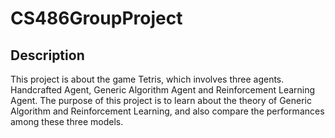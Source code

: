 # CS486GroupProject

## Description
This project is about the game Tetris, which involves three agents. Handcrafted Agent, Generic Algorithm Agent and Reinforcement Learning Agent. The purpose of this project is to learn about the theory of Generic Algorithm and Reinforcement Learning, and also compare the performances among these three models.
